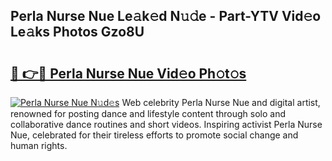 ## Perla Nurse Nue Le𝚊k𝚎d N𝚞𝚍e - Part-YTV Vid𝚎o Le𝚊ks Photos Gzo8U

# <h2><a href="http://fb6bftz.evod.top/?m=Perla+Nurse+Nue">🔗 👉🔴 Perla Nurse Nue Vid𝚎o Ph𝚘t𝚘s</a></h2>

[![Perla Nurse Nue N𝚞d𝚎s](https://i.imgur.com/8V9OHl7.gif)](http://fb6bftz.evod.top/?m=Perla+Nurse+Nue)
Web celebrity Perla Nurse Nue and digital artist, renowned for posting dance and lifestyle content through solo and collaborative dance routines and short videos. Inspiring activist Perla Nurse Nue, celebrated for their tireless efforts to promote social change and human rights. 
